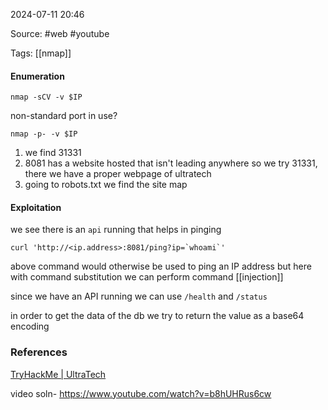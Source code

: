 
2024-07-11 20:46

Source: #web #youtube 

Tags: [[nmap]]
#### Enumeration 
```
nmap -sCV -v $IP 
```
non-standard port in use?
```
nmap -p- -v $IP
```
1. we find 31331 
2. 8081 has a website hosted that isn't leading anywhere so we try 31331, there we have a proper webpage of ultratech 
3. going to robots.txt we find the site map
#### Exploitation 

we see there is an `api` running that helps in pinging 
```
curl 'http://<ip.address>:8081/ping?ip=`whoami`'
```
above command would otherwise be used to ping an IP address but here with command substitution we can perform command [[injection]] 

since we have an API running we can use `/health` and `/status`

in order to get the data of the db we try to return the value as a base64 encoding 




### References
[TryHackMe | UltraTech](https://tryhackme.com/r/room/ultratech1)

video soln- 
https://www.youtube.com/watch?v=b8hUHRus6cw